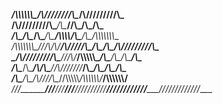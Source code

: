 ___/\\\\\\\\\\\\\_______________________________\/\\\////////\\\__\/\\\/////////\\\_       
 __/\\\/////////\\\______________________________\/\\\______\//\\\_\/\\\_______\/\\\_      
  _\/\\\_______\/\\\__/\\\____/\\\_____/\\\\\\\\__\/\\\_______\/\\\_\/\\\\\\\\\\\\\\__     
   _\/\\\\\\\\\\\\\\\_\///\\\/\\\/____/\\\/////\\\_\/\\\_______\/\\\_\/\\\/////////\\\_    
    _\/\\\/////////\\\___\///\\\/_____/\\\\\\\\\\\__\/\\\_______\/\\\_\/\\\_______\/\\\_   
     _\/\\\_______\/\\\____/\\\/\\\___\//\\///////___\/\\\_______/\\\__\/\\\_______\/\\\_  
      _\/\\\_______\/\\\__/\\\/\///\\\__\//\\\\\\\\\\_\/\\\\\\\\\\\\/___\/\\\\\\\\\\\\\/__ 
       _\///________\///__\///____\///____\//////////__\////////////_____\/////////////____
